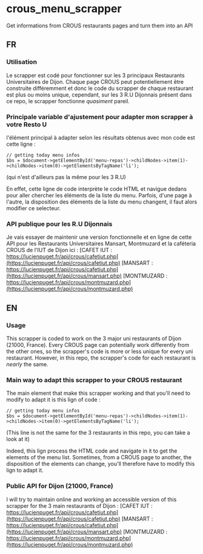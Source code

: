 # crous_menu_scrapper
Get informations from CROUS restaurants pages and turn them into an API

## FR
### Utilisation
Le scrapper est codé pour fonctionner sur les 3 principaux Restaurants Universitaires de Dijon. Chaque page CROUS peut potentiellement être construite différemment et donc le code du scrapper de chaque restaurant est plus ou moins unique, cependant, sur les 3 R.U Dijonnais présent dans ce repo, le scrapper fonctionne *quasiment* pareil.

### Principale variable d'ajustement pour adapter mon scrapper à votre Resto U
l'élément principal à adapter selon les résultats obtenus avec mon code est cette ligne :
```
// getting today menu infos
$bs = $document->getElementById('menu-repas')->childNodes->item(1)->childNodes->item(0)->getElementsByTagName('li');
```
(qui n'est d'ailleurs pas la même pour les 3 R.U)

En effet, cette ligne de code interprète le code HTML et navigue dedans pour aller chercher les éléments de la liste du menu. Parfois, d'une page à l'autre, la disposition des éléments de la liste du menu changent, il faut alors modifier ce selecteur.

### API publique pour les R.U Dijonnais
Je vais essayer de maintenir une version fonctionnelle et en ligne de cette API pour les Restaurants Universitaires Mansart, Montmuzard et la caféteria CROUS de l'IUT de Dijon ici :
[CAFET IUT : https://lucienpuget.fr/api/crous/cafetiut.php](https://lucienpuget.fr/api/crous/cafetiut.php)
[MANSART : https://lucienpuget.fr/api/crous/cafetiut.php](https://lucienpuget.fr/api/crous/mansart.php)
[MONTMUZARD : https://lucienpuget.fr/api/crous/montmuzard.php](https://lucienpuget.fr/api/crous/montmuzard.php)

## EN
### Usage
This scrapper is coded to work on the 3 major uni restaurants of Dijon (21000, France). Every CROUS page can potentially work differently from the other ones, so the scrapper's code is more or less unique for every uni restaurant. However, in this repo, the scrapper's code for each restaurant is *nearly* the same.


### Main way to adapt this scrapper to your CROUS restaurant
The main element that make this scrapper working and that you'll need to modify to adapt it is this lign of code :
```
// getting today menu infos
$bs = $document->getElementById('menu-repas')->childNodes->item(1)->childNodes->item(0)->getElementsByTagName('li');
```
(This line is not the same for the 3 restaurants in this repo, you can take a look at it)

Indeed, this lign process the HTML code and navigate in it to get the elements of the menu list. Sometimes, from a CROUS page to another, the disposition of the elements can change, you'll therefore have to modify this lign to adapt it.

### Public API for Dijon (21000, France)
I will try to maintain online and working an accessible version of this scrapper for the 3 main restaurants of Dijon :
[CAFET IUT : https://lucienpuget.fr/api/crous/cafetiut.php](https://lucienpuget.fr/api/crous/cafetiut.php)
[MANSART : https://lucienpuget.fr/api/crous/cafetiut.php](https://lucienpuget.fr/api/crous/mansart.php)
[MONTMUZARD : https://lucienpuget.fr/api/crous/montmuzard.php](https://lucienpuget.fr/api/crous/montmuzard.php)